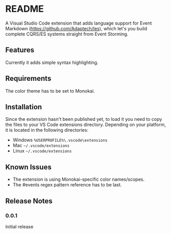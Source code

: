 # README

A Visual Studio Code extension that adds language support for Event Markdown (https://github.com/Adaptech/les), which let's you build complete CQRS/ES systems straight from Event Storming.

## Features

Currently it adds simple syntax highlighting.

## Requirements

The color theme has to be set to Monokai.

## Installation

Since the extension hasn't been published yet, to load it you need to copy the files to your VS Code extensions directory. Depending on your platform, it is located in the following directories:

* Windows `%USERPROFILE%\.vscode\extensions`
* Mac `~/.vscode/extensions`
* Linux `~/.vscode/extensions`

## Known Issues

* The extension is using Monokai-specific color names/scopes.
* The #events regex pattern reference has to be last.

## Release Notes

### 0.0.1

Initial release
